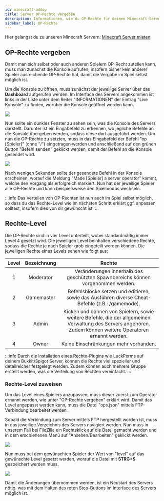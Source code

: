 ```yaml
---
id: minecraft-addop
title: Server OP-Rechte vergeben
description: Informationen, wie du OP-Rechte für deinen Minecraft-Server von ZAP-Hosting.com vergeben und bearbeiten kannst - ZAP-Hosting.com Dokumentationen
sidebar_label: OP-Rechte
---
```


Hier gelangst du zu unseren Minecraft Servern: [Minecraft Server mieten](https://zap-hosting.com/de/minecraft-server-mieten/)

## OP-Rechte vergeben

Damit man sich selbst oder auch anderen Spielern OP-Recht zuteilen kann, muss man zunächst die Konsole aufrufen, insofern bisher kein anderer Spieler ausreichende OP-Rechte hat, damit die Vergabe im Spiel selbst möglich ist.


Um die Konsole zu öffnen, muss zunächst der jeweilige Server über das **Dashboard** aufgerufen werden. Im Interface des Servers angekommen ist links in der Liste unter dem Reiter "INFORMATIONEN" der Eintrag "Live Konsole" zu finden, worüber die Konsole geöffnet werden kann.

![](https://user-images.githubusercontent.com/61839701/170325753-9512317c-616e-4258-b96a-17711b136da7.png)

Nun sollte ein dunkles Fenster zu sehen sein, was die Konsole des Servers darstellt. Darunter ist ein Eingabefeld zu erkennen, wo jegliche Befehle an die Konsole übergeben werden, sodass diese dort ausgeführt werden. Um nun die OP-Rechte zu setzten, muss in das Eingabefeld der Befehl "op [Spieler]" (ohne "/") eingetragen werden und anschließend auf den grünen Button "Befehl senden" geklickt werden, damit der Befehl an die Konsole gesendet wird.

![](https://user-images.githubusercontent.com/61839701/170325860-ea9db416-ea37-4280-b7f7-5013cdbfbb0d.png)

Nach wenigen Sekunden sollte der gesendete Befehl in der Konsole erscheinen, worauf die Meldung "Made [Spieler] a server operator" kommt, welche den Vorgang als erfolgreich markiert. Nun hat der jeweilige Spieler alle OP-Rechte und kann beispielsweise den Spielmodus wechseln.

:::info
Das Verteilen von OP-Rechten ist nun auch im Spiel selbst möglich, so dass du das Rechte-Level wie im nächsten Schritt erklärt ggf. anpassen solltest, insofern dies von dir gewünscht ist.
:::

## Rechte-Level

Die OP-Rechte sind in vier Level unterteilt, wobei standardmäßig immer Level 4 gesetzt wird. Die jeweiligen Level beinhalten verschiedene Rechte, sodass die Rechte je nach Spieler grob eingeteilt werden können. Die jeweiligen Rechte eines Levels sehen wie folgt aus:

| Level | Bezeichnung | Rechte  |
| :-----: |:-------------:| :-----:|
| 1 | Moderator | Veränderungen innerhalb des geschützten Spawnbereichs können vorgenommen werden. |
| 2 | Gamemaster | Befehlsblöcke setzen und editieren, sowie das Ausführen diverse Cheat-Befehle (z.B.: /gamemode). |
| 3 | Admin  | Kicken und bannen von Spielern, sowie weitere Befehle, die der allgemeinen Verwaltung des Servers angehören. Zudem können weitere Operatoren ernannt werden. |
| 4 | Owner | Keine Einschränkungen mehr vorhanden. |

:::info
Durch die Installation eines Rechte-Plugins wie LuckPerms auf deinem Bukkit/Spigot Server, können die Rechte viel spezieller und detailreicher festgelegt werden. Zudem können auch mehrere Gruppe erstellt werden, was die Verteilung von Rechten vereinfacht.
:::

### Rechte-Level zuweisen

Um das Level eines Spielers anzupassen, muss dieser zuerst zum Operator ernannt werden, wie unter "OP-Rechte vergeben" erklärt wird. Damit das Level angepasst werden kann, muss die Datei "ops.json" mittels FTP-Verbindung bearbeitet werden.

Sobald die Verbindung zum Server mittels FTP hergestellt worden ist, muss in das jeweilige Verzeichnis des Servers navigiert werden. Nun muss in unserem Fall bei FileZilla ein Rechtsklick auf die Datei gemacht werden und in dem erschienenen Menü auf "Ansehen/Bearbeiten" geklickt werden.

![](https://user-images.githubusercontent.com/61839701/170325921-6de8c47c-1755-48a1-8784-bda4e1d1d685.png)

Nun muss bei dem gewünschten Spieler der Wert von "level" auf das gewünschte Level gesetzt werden, worauf die Datei mit **STRG+S** gespeichert werden muss.

![](https://user-images.githubusercontent.com/61839701/170325982-8b7c784e-07cd-4483-a683-4132e9316b64.png)

Damit die Änderungen übernommen werden, ist ein Neustart des Servers nötig, was mit dem Halten des roten Stop-Buttons im Interface des Servers möglich ist.

